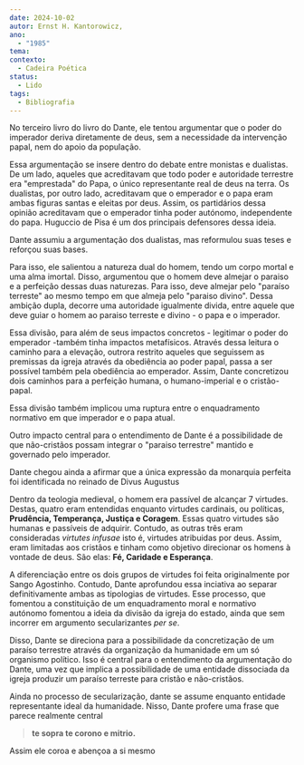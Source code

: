 ```yaml
---
date: 2024-10-02
autor: Ernst H. Kantorowicz,
ano:
  - "1985"
tema: 
contexto:
  - Cadeira Poética
status:
  - Lido
tags:
  - Bibliografia
---
```


No terceiro livro do livro do Dante, ele tentou argumentar que o poder do imperador deriva diretamente de deus, sem a necessidade da intervenção papal, nem do apoio da população.

Essa argumentação se insere dentro do debate entre monistas e dualistas. De um lado, aqueles que acreditavam que todo poder e autoridade terrestre era "emprestada" do Papa, o único representante real de deus na terra. Os dualistas, por outro lado, acreditavam que o emperador e o papa eram ambas figuras santas e eleitas por deus. Assim, os partidários dessa opinião acreditavam que o emperador tinha poder autónomo, independente do papa.
Huguccio de Pisa é um dos principais defensores dessa ideia.

Dante assumiu a argumentação dos dualistas, mas reformulou suas teses e reforçou suas bases. 

Para isso, ele salientou a natureza dual do homem, tendo um corpo mortal e uma alma imortal. Disso, argumentou que o homem deve almejar o paraiso e a perfeição dessas duas naturezas. Para isso, deve almejar pelo "paraíso terreste" ao mesmo tempo em que almeja pelo "paraiso divino". Dessa ambição dupla, decorre uma autoridade igualmente divida, entre aquele que deve guiar o homem ao paraiso terreste e divino - o papa e o imperador.

Essa divisão, para além de seus impactos concretos - legitimar o poder do emperador -também tinha impactos metafísicos. Através dessa leitura o caminho para a elevação, outrora restrito aqueles que seguissem as premissas da igreja através da obediência ao poder papal, passa a ser possível também pela obediência ao emperador. Assim, Dante concretizou dois caminhos para a perfeição humana, o humano-imperial e o cristão-papal.


Essa divisão também implicou uma ruptura entre o enquadramento normativo em que imperador e o papa atual. 

Outro impacto central para o entendimento de Dante é a possibilidade de que não-cristãos possam integrar o "paraiso terrestre" mantido e governado pelo imperador. 

Dante chegou ainda a afirmar que a única expressão da monarquia perfeita foi identificada no reinado de Divus Augustus

Dentro da teologia medieval, o homem era passível de alcançar 7 virtudes. Destas, quatro eram entendidas enquanto virtudes cardinais, ou políticas, **Prudência, Temperança, Justiça e Coragem**. Essas quatro virtudes são humanas e passíveis de adquirir. Contudo, as outras três eram consideradas *virtutes infusae* isto é, virtudes atribuidas por deus. Assim, eram limitadas aos cristãos e tinham como objetivo direcionar os homens à vontade de deus. São elas: **Fé, Caridade e Esperança**. 

A diferenciação entre os dois grupos de virtudes foi feita originalmente por Sango Agostinho. Contudo, Dante aprofundou essa inciativa ao separar definitivamente ambas as tipologias de virtudes. 
Esse processo, que fomentou a constituição de um enquadramento moral e normativo autónomo fomentou a ideia da divisão da igreja do estado, ainda que sem incorrer em argumento secularizantes *per se*.

Disso, Dante se direciona para a possibilidade da concretização de um paraíso terrestre através da organização da humanidade em um só organismo político. Isso é central para o entendimento da argumentação do Dante, uma vez que implica a possibilidade de uma entidade dissociada da igreja produzir um paraíso terreste para cristão e não-cristãos.

Ainda no processo de secularização, dante se assume enquanto entidade 
representante ideal da humanidade. Nisso, Dante profere uma frase que parece realmente central 

>**te sopra te corono e mitrio.**

Assim ele coroa e abençoa a si mesmo




